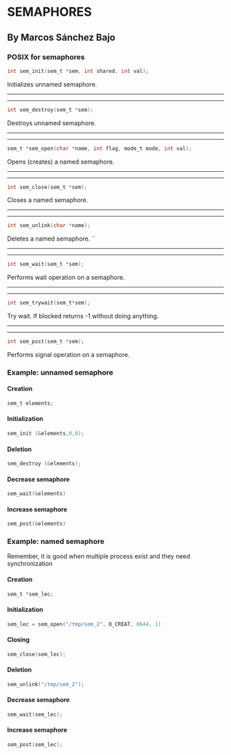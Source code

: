 # SEMAPHORES
## By Marcos Sánchez Bajo

### **POSIX for semaphores**
```c
int sem_init(sem_t *sem, int shared, int val);
```
Initializes unnamed  semaphore.
___
___

```c
int sem_destroy(sem_t *sem);
```
Destroys unnamed semaphore.
___
___
```c
sem_t *sem_open(char *name, int flag, mode_t mode, int val);
```
Opens (creates) a named  semaphore.
___
___
```c
int sem_close(sem_t *sem);
```
Closes a named  semaphore.
___
___
```c
int sem_unlink(char *name);
```
Deletes a named  semaphore. ̈
___
___
```c
int sem_wait(sem_t *sem);
```
Performs wait operation on a  semaphore. 
___
___
```c
int sem_trywait(sem_t*sem);
```
Try wait. If blocked returns -1 without doing anything.
___
___
```c
int sem_post(sem_t *sem);
```
Performs signal operation on a semaphore.

### Example: unnamed semaphore
#### Creation
```c
sem_t elements;
``` 
#### Initialization
```c
sem_init (&elements,0,0);
```
#### Deletion
```c
sem_destroy (&elements);
```
#### Decrease semaphore
```c
sem_wait(&elements)
```
#### Increase semaphore
```c
sem_post(&elements)
```

### Example: named semaphore
Remember, it is good when multiple process exist and they need synchronization
#### Creation
```c
sem_t *sem_lec;
``` 
#### Initialization
```c
sem_lec = sem_open("/tmp/sem_2", O_CREAT, 0644, 1)
```
#### Closing
```c
sem_close(sem_lec);
```
#### Deletion
```c
sem_unlink("/tmp/sem_2");
```
#### Decrease semaphore
```c
sem_wait(sem_lec);
```
#### Increase semaphore
```c
sem_post(sem_lec);
```
